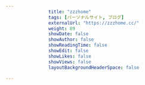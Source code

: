 ---
                title: "zzzhome"
                tags: [パーソナルサイト, ブログ]
                externalUrl: "https://zzzhome.cc/"
                weight: 89
                showDate: false
                showAuthor: false
                showReadingTime: false
                showEdit: false
                showLikes: false
                showViews: false
                layoutBackgroundHeaderSpace: false
                ---

